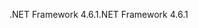 <span data-ttu-id="7958e-101">.NET Framework 4.6.1</span><span class="sxs-lookup"><span data-stu-id="7958e-101">.NET Framework 4.6.1</span></span>